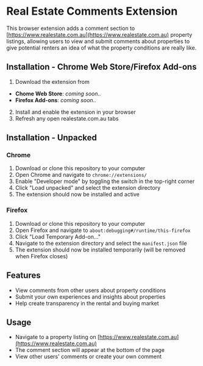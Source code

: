 # Real Estate Comments Extension

This browser extension adds a comment section to [https://www.realestate.com.au](https://www.realestate.com.au) property listings, allowing users to view and submit comments about properties to give potential renters an idea of what the property conditions are really like.

## Installation - Chrome Web Store/Firefox Add-ons

1. Download the extension from
  - **Chome Web Store**: *coming soon..*
  - **Firefox Add-ons**: *coming soon..*
2. Install and enable the extension in your browser
3. Refresh any open realestate.com.au tabs

## Installation - Unpacked

### Chrome
1. Download or clone this repository to your computer
2. Open Chrome and navigate to `chrome://extensions/`
3. Enable "Developer mode" by toggling the switch in the top-right corner
4. Click "Load unpacked" and select the extension directory
5. The extension should now be installed and active

### Firefox
1. Download or clone this repository to your computer
2. Open Firefox and navigate to `about:debugging#/runtime/this-firefox`
3. Click "Load Temporary Add-on..."
4. Navigate to the extension directory and select the `manifest.json` file
5. The extension should now be installed temporarily (will be removed when Firefox closes)

## Features

- View comments from other users about property conditions
- Submit your own experiences and insights about properties
- Help create transparency in the rental and buying market

## Usage

- Navigate to a property listing on [https://www.realestate.com.au](https://www.realestate.com.au)
- The comment section will appear at the bottom of the page
- View other users' comments or create your own comment